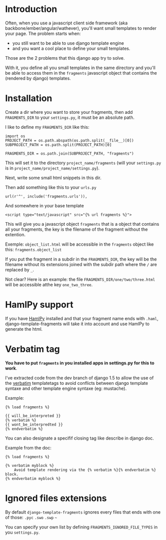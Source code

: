 # Introduction

Often, when you use a javascript client side framework (aka backbone/ember/angular/wathever), you'll want small templates to render your page. The problem starts when:
* you still want to be able to use django template engine
* and you want a cool place to define your small templates.

Those are the 2 problems that this django app try to solve.

With it, you define all you small templates in the same directory and you'll be able to access them in the `fragments` javascript object that contains the (rendered by django) templates.

# Installation

Create a dir where you want to store your fragments, then add `FRAGMENTS_DIR` to your `settings.py`, it must be an absolute path.

I like to define my `FRAGMENTS_DIR` like this:

    import os
    PROJECT_PATH = os.path.abspath(os.path.split(__file__)[0])
    SUBPROJECT_PATH = os.path.split(PROJECT_PATH)[0]

    FRAGMENTS_DIR = os.path.join(SUBPROJECT_PATH, "fragments")

This will set it to the directory `project_name/fragments` (will your `settings.py` is in `project_name/project_name/settings.py`).

Next, write some small html snippets in this dir.

Then add something like this to your `urls.py`

    url(r'^', include('fragments.urls')),

And somewhere in your base template

    <script type="text/javascript" src="{% url fragments %}">

This will give you a javascript object `fragments` that is a object that contains all your fragments, the key is the filename of the fragment without the extention.

Exemple: `object_list.html` will be accessible in the `fragments` object like this: `fragments.object_list`

If you put the fragment in a subdir in the `FRAGMENTS_DIR`, the key will be the filename without its extensions joined with the subdir path where the `/` are replaced by `_`.

Not clear? Here is an example: the file `FRAGMENTS_DIR/one/two/three.html` will be accessible atthe key `one_two_three`.

# HamlPy support

If you have [HamlPy](https://github.com/jessemiller/HamlPy) installed and that your fragment name ends with `.haml`, django-template-fragments will take it into account and use HamlPy to generate the html.

# Verbatim tag

**You have to put `fragments` in you installed apps in settings.py for this to work**.

I've extracted code from the dev branch of django 1.5 to allow the use of the
[verbatim](https://docs.djangoproject.com/en/dev/ref/templates/builtins/#verbatim)
templatetags to avoid conflicts between django template syntaxe and other
template engine syntaxe (eg: mustache).

Example:

    {% load fragments %}

    {{ will_be_interpreted }}
    {% verbatim %}
    {{ wont_be_interpredted }}
    {% endverbatim %}

You can also designate a specifif closing tag like describe in django doc.

Example from the doc:

    {% load fragments %}

    {% verbatim myblock %}
        Avoid template rendering via the {% verbatim %}{% endverbatim %} block.
    {% endverbatim myblock %}

# Ignored files extensions

By default `django-template-fragments` ignores every files that ends with one of those: `.pyc` `.swo` `.swp` `~`

You can specify your own list by defining `FRAGMENTS_IGNORED_FILE_TYPES` in you `settings.py`.
